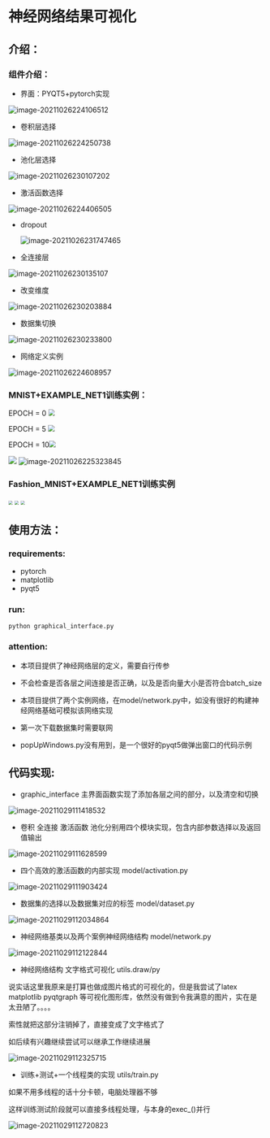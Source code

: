 # 神经网络结果可视化

## 介绍：

### 组件介绍：

- 界面：PYQT5+pytorch实现

![image-20211026224106512](https://raw.githubusercontent.com/learner-lu/picbed/master/image-20211026224106512.png)

- 卷积层选择

![image-20211026224250738](https://raw.githubusercontent.com/learner-lu/picbed/master/image-20211026224250738.png)

- 池化层选择

![image-20211026230107202](https://raw.githubusercontent.com/learner-lu/picbed/master/image-20211026230107202.png)

- 激活函数选择

![image-20211026224406505](https://raw.githubusercontent.com/learner-lu/picbed/master/image-20211026224406505.png)

- dropout 

  ![image-20211026231747465](https://raw.githubusercontent.com/learner-lu/picbed/master/image-20211026231747465.png)
- 全连接层

![image-20211026230135107](https://raw.githubusercontent.com/learner-lu/picbed/master/image-20211026230135107.png)

- 改变维度

![image-20211026230203884](https://raw.githubusercontent.com/learner-lu/picbed/master/image-20211026230203884.png)

- 数据集切换

![image-20211026230233800](https://raw.githubusercontent.com/learner-lu/picbed/master/image-20211026230233800.png)

- 网络定义实例

![image-20211026224608957](https://raw.githubusercontent.com/learner-lu/picbed/master/image-20211026224608957.png)



### MNIST+EXAMPLE_NET1训练实例：

EPOCH = 0 <img src="https://raw.githubusercontent.com/learner-lu/picbed/master/image-20211026224811860.png" alt=" " style="zoom:80%;" />



EPOCH = 5 <img src="https://raw.githubusercontent.com/learner-lu/picbed/master/image-20211026224921794.png" style="zoom:80%;" />

EPOCH = 10<img src="https://raw.githubusercontent.com/learner-lu/picbed/master/image-20211026225138409.png" style="zoom:80%;" />

![](https://raw.githubusercontent.com/learner-lu/picbed/master/image-20211026225344354.png) ![image-20211026225323845](https://raw.githubusercontent.com/learner-lu/picbed/master/image-20211026225323845.png)



### Fashion_MNIST+EXAMPLE_NET1训练实例

<img src="https://raw.githubusercontent.com/learner-lu/picbed/master/image-20211029110821938.png" style="zoom:50%;" />

<img src="https://raw.githubusercontent.com/learner-lu/picbed/master/image-20211029110858665.png" style="zoom:50%;" />

<img src="https://raw.githubusercontent.com/learner-lu/picbed/master/image-20211029110925611.png" style="zoom:50%;" />

## 使用方法：

### requirements:

- pytorch
- matplotlib
- pyqt5



### run:

```shell
python graphical_interface.py
```



### attention:

- 本项目提供了神经网络层的定义，需要自行传参
- 不会检查是否各层之间连接是否正确，以及是否向量大小是否符合batch_size
- 本项目提供了两个实例网络，在model/network.py中，如没有很好的构建神经网络基础可模拟该网络实现

- 第一次下载数据集时需要联网

- popUpWindows.py没有用到，是一个很好的pyqt5做弹出窗口的代码示例







## 代码实现:

- graphic_interface 主界面函数实现了添加各层之间的部分，以及清空和切换

![image-20211029111418532](https://raw.githubusercontent.com/learner-lu/picbed/master/image-20211029111418532.png) 

- 卷积 全连接 激活函数 池化分别用四个模块实现，包含内部参数选择以及返回值输出

![image-20211029111628599](https://raw.githubusercontent.com/learner-lu/picbed/master/image-20211029111628599.png) 

- 四个高效的激活函数的内部实现 model/activation.py

![image-20211029111903424](https://raw.githubusercontent.com/learner-lu/picbed/master/image-20211029111903424.png) 

- 数据集的选择以及数据集对应的标签 model/dataset.py

![image-20211029112034864](https://raw.githubusercontent.com/learner-lu/picbed/master/image-20211029112034864.png) 

- 神经网络基类以及两个案例神经网络结构 model/network.py

![image-20211029112122844](https://raw.githubusercontent.com/learner-lu/picbed/master/image-20211029112122844.png) 

- 神经网络结构 文字格式可视化 utils.draw/py

说实话这里我原来是打算也做成图片格式的可视化的，但是我尝试了latex matplotlib pyqtgraph 等可视化图形库，依然没有做到令我满意的图片，实在是太丑陋了。。。。

索性就把这部分注销掉了，直接变成了文字格式了

如后续有兴趣继续尝试可以继承工作继续进展

![image-20211029112325715](https://raw.githubusercontent.com/learner-lu/picbed/master/image-20211029112325715.png) 

- 训练+测试+一个线程类的实现 utils/train.py

如果不用多线程的话十分卡顿，电脑处理器不够

这样训练测试阶段就可以直接多线程处理，与本身的exec_()并行

![image-20211029112720823](https://raw.githubusercontent.com/learner-lu/picbed/master/image-20211029112720823.png) 

